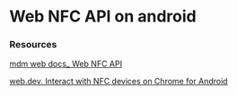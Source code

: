 # Web NFC API on android

### Resources
[mdm web docs_ Web NFC API](https://developer.mozilla.org/en-US/docs/Web/API/Web_NFC_API)

[web.dev. Interact with NFC devices on Chrome for Android](https://web.dev/nfc/)
